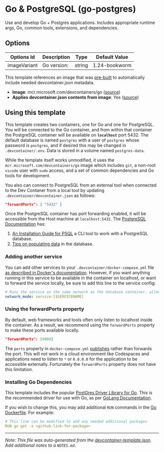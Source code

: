
# Go & PostgreSQL (go-postgres)

Use and develop Go + Postgres applications. Includes appropriate runtime args, Go, common tools, extensions, and dependencies.

## Options

| Options Id | Description | Type | Default Value |
|-----|-----|-----|-----|
| imageVariant | Go version: | string | 1.24-bookworm |

This template references an image that was [pre-built](https://containers.dev/implementors/reference/#prebuilding) to automatically include needed devcontainer.json metadata.

* **Image**: mcr.microsoft.com/devcontainers/go ([source](https://github.com/devcontainers/images/tree/main/src/go))
* **Applies devcontainer.json contents from image**: Yes ([source](https://github.com/devcontainers/images/blob/main/src/go/.devcontainer/devcontainer.json))

## Using this template

This template creates two containers, one for Go and one for PostgreSQL. You will be connected to the Go container, and from within that container the PostgreSQL container will be available on **`localhost`** port 5432. The default database is named `postgres` with a user of `postgres` whose password is `postgres`, and if desired this may be changed in `.devcontainer/.env`. Data is stored in a volume named `postgres-data`.

While the template itself works unmodified, it uses the `mcr.microsoft.com/devcontainers/go` image which includes `git`, a non-root `vscode` user with `sudo` access, and a set of common dependencies and Go tools for development.

You also can connect to PostgreSQL from an external tool when connected to the Dev Contaner from a local tool by updating `.devcontainer/devcontainer.json` as follows:

```json
"forwardPorts": [ "5432" ]
```

Once the PostgreSQL container has port forwarding enabled, it will be accessible from the Host machine at `localhost:5432`. The [PostgreSQL Documentation](https://www.postgresql.org/docs/14/index.html) has:

1. [An Installation Guide for PSQL](https://www.postgresql.org/docs/14/installation.html) a CLI tool to work with a PostgreSQL database.
2. [Tips on populating data](https://www.postgresql.org/docs/14/populate.html) in the database. 

### Adding another service

You can add other services to your `.devcontainer/docker-compose.yml` file [as described in Docker's documentation](https://docs.docker.com/compose/compose-file/#service-configuration-reference). However, if you want anything running in this service to be available in the container on localhost, or want to forward the service locally, be sure to add this line to the service config:

```yaml
# Runs the service on the same network as the database container, allows "forwardPorts" in devcontainer.json function.
network_mode: service:[$SERVICENAME]
```

### Using the forwardPorts property

By default, web frameworks and tools often only listen to localhost inside the container. As a result, we recommend using the `forwardPorts` property to make these ports available locally.

```json
"forwardPorts": [9000]
```

The `ports` property in `docker-compose.yml` [publishes](https://docs.docker.com/config/containers/container-networking/#published-ports) rather than forwards the port. This will not work in a cloud environment like Codespaces and applications need to listen to `*` or `0.0.0.0` for the application to be accessible externally. Fortunately the `forwardPorts` property does not have this limitation.

### Installing Go Dependencies

This template includes the popular [PostGres Driver Library for Go](https://github.com/lib/pq). This is the recommended driver for use with Go, as per [GoLang Documentation](https://golangdocs.com/golang-postgresql-example).

If you wish to change this, you may add additional `RUN` commands in the [Go Dockerfile](.devcontainer/Dockerfile). For example:

```yaml
# This line can be modified to add any needed additional packages
RUN go get -x <github-link-for-package>
```


---

_Note: This file was auto-generated from the [devcontainer-template.json](https://github.com/ScorpiusDraconis83/templates/blob/main/src/go-postgres/devcontainer-template.json).  Add additional notes to a `NOTES.md`._
